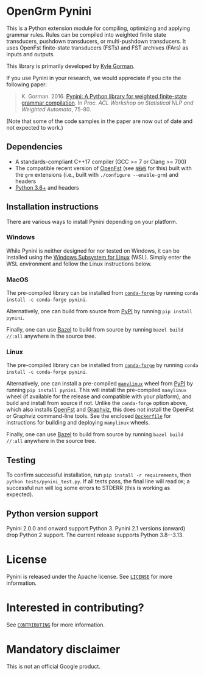 # OpenGrm Pynini

This is a Python extension module for compiling, optimizing and applying
grammar rules. Rules can be compiled into weighted finite state transducers,
pushdown transducers, or multi-pushdown transducers. It uses OpenFst
finite-state transducers (FSTs) and FST archives (FArs) as inputs and outputs.

This library is primarily developed by [Kyle Gorman](mailto:kbg@google.com).

If you use Pynini in your research, we would appreciate if you cite the
following paper:

> K. Gorman. 2016.
> [Pynini: A Python library for weighted finite-state grammar compilation](http://openfst.cs.nyu.edu/twiki/pub/GRM/Pynini/pynini-paper.pdf).
> In *Proc. ACL Workshop on Statistical NLP and Weighted Automata*, 75-80.

(Note that some of the code samples in the paper are now out of date and not
expected to work.)

## Dependencies

-   A standards-compliant C++17 compiler (GCC \>= 7 or Clang \>= 700)
-   The compatible recent version of [OpenFst](http://openfst.org) (see
    [`NEWS`](NEWS) for this) built with the `grm` extensions (i.e., built with
    `./configure --enable-grm`) and headers
-   [Python 3.6+](https://www.python.org) and headers

## Installation instructions

There are various ways to install Pynini depending on your platform.

### Windows

While Pynini is neither designed for nor tested on Windows, it can be installed
using the
[Windows Subsystem for Linux](https://docs.microsoft.com/en-us/windows/wsl/install-win10)
(WSL). Simply enter the WSL environment and follow the Linux instructions below.

### MacOS

The pre-compiled library can be installed from
[`conda-forge`](https://conda-forge.org/) by running `conda install -c
conda-forge pynini`.

Alternatively, one can build from source from [PyPI](https://pypi.org/) by
running `pip install pynini`.

Finally, one can use [Bazel](https://bazel.build) to build from source by
running `bazel build //:all` anywhere in the source tree.

### Linux

The pre-compiled library can be installed from
[`conda-forge`](https://conda-forge.org/) by running `conda install -c
conda-forge pynini`.

Alternatively, one can install a pre-compiled
[`manylinux`](https://github.com/pypa/manylinux) wheel from
[PyPI](https://pypi.org/) by running `pip install pynini`. This will install the
pre-compiled `manylinux` wheel (if available for the release and compatible with
your platform), and build and install from source if not. Unlike the
`conda-forge` option above, which also installs [OpenFst](http://openfst.org/)
and [Graphviz](https://graphviz.org/), this does not install the OpenFst or
Graphviz command-line tools. See the enclosed
[`Dockerfile`](third_party/Dockerfile) for instructions for building and
deploying `manylinux` wheels.

Finally, one can use [Bazel](https://bazel.build) to build from source by
running `bazel build //:all` anywhere in the source tree.

## Testing

To confirm successful installation, run `pip install -r requirements`, then
`python tests/pynini_test.py`. If all tests pass, the final line will read `OK`;
a successful run will log some errors to STDERR (this is working as expected).

## Python version support

Pynini 2.0.0 and onward support Python 3. Pynini 2.1 versions (onward) drop
Python 2 support. The current release supports Python 3.8--3.13.

# License

Pynini is released under the Apache license. See [`LICENSE`](LICENSE) for more
information.

# Interested in contributing?

See [`CONTRIBUTING`](CONTRIBUTING) for more information.

# Mandatory disclaimer

This is not an official Google product.

